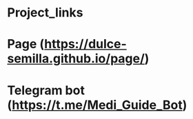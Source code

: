 # Project_links
# Page (https://dulce-semilla.github.io/page/)
# Telegram bot (https://t.me/Medi_Guide_Bot)
